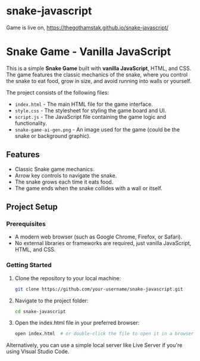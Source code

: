 # snake-javascript

Game is live on,
https://thegothamstak.github.io/snake-javascript/

# Snake Game - Vanilla JavaScript

This is a simple **Snake Game** built with **vanilla JavaScript**, HTML, and CSS. The game features the classic mechanics of the snake, where you control the snake to eat food, grow in size, and avoid running into walls or yourself.

The project consists of the following files:
- `index.html` - The main HTML file for the game interface.
- `style.css` - The stylesheet for styling the game board and UI.
- `script.js` - The JavaScript file containing the game logic and functionality.
- `snake-game-ai-gen.png` - An image used for the game (could be the snake or background graphic).

## Features
- Classic Snake game mechanics.
- Arrow key controls to navigate the snake.
- The snake grows each time it eats food.
- The game ends when the snake collides with a wall or itself.

## Project Setup

### Prerequisites
- A modern web browser (such as Google Chrome, Firefox, or Safari).
- No external libraries or frameworks are required, just vanilla JavaScript, HTML, and CSS.

### Getting Started

1. Clone the repository to your local machine:

   ```bash
   git clone https://github.com/your-username/snake-javascript.git

2. Navigate to the project folder:

   ```bash
   cd snake-javascript

3. Open the index.html file in your preferred browser:

   ```bash
   open index.html  # or double-click the file to open it in a browser

Alternatively, you can use a simple local server like Live Server if you're using Visual Studio Code.


